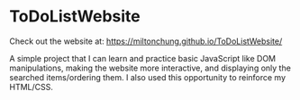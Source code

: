 # ToDoListWebsite

Check out the website at: https://miltonchung.github.io/ToDoListWebsite/

A simple project that I can learn and practice basic JavaScript like DOM manipulations, making the 
website more interactive, and displaying only the searched items/ordering them. I also used this 
opportunity to reinforce my HTML/CSS.